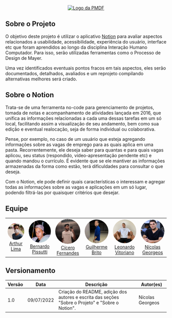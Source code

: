 <p align="center">
    <a href="http://www.pmdf.df.gov.br/" target="_blank">
        <img src="./docs/_media/pmdf.png" height="170px" alt="Logo da PMDF"/>
    </a>
</p>


## Sobre o Projeto

O objetivo deste projeto é utilizar o aplicativo <a href="https://www.notion.so/product" target="_blank">Notion</a> para avaliar aspectos relacionados a usabilidade, acessibilidade, experiência do usuário, interface etc que foram aprendidos ao longo da disciplina Interação Humano Computador. Para isso, serão utilizadas ferramentas como o Processo de Design de Mayer.

Uma vez identificados eventuais pontos fracos em tais aspectos, eles serão documentados, detalhados, avaliados e um reprojeto compilando alternativas melhores será criado.

## Sobre o Notion

Trata-se de uma ferramenta no-code para gerenciamento de projetos, tomada de notas e acompanhamento de atividades lançada em 2016, que unifica as informações relacionadas a cada uma dessas tarefas em um só local, facilitando assim a visualização de seu andamento, bem como sua edição e eventual realocação, seja de forma individual ou colaborativa.

Pense, por exemplo, no caso de um usuário que esteja agregando informações sobre as vagas de emprego para as quais aplica em uma pasta. Recorrentemente, ele deseja saber para quantas e para quais vagas aplicou, seu status (respondido, vídeo-apresentação pendente etc) e quando mandou o currículo. É evidente que se ele mantiver as informações armazenadas da forma como estão, terá dificuldades para consultar o que deseja.

Com o Notion, ele pode definir quais características o interessam e agregar todas as informações sobre as vagas e aplicações em um só lugar, podendo filtrá-las por quaisquer critérios que desejar.


## Equipe

<table>
    <tr style="text-align: center">
        <td>
            <a href="https://github.com/Arthurlima544">
                <img style="border-radius: 50%;" src="./docs/_media/arthur.jpg" width="100px;"/><br/>
                Arthur Lima
            </a>
        </td>
        <td>
            <a href="https://github.com/berssutti">
                <img style="border-radius: 50%;" src="./docs/_media/bernardo.jpg" width="100px;"/><br />         
                Bernardo Pissutti
            </a>
        </td>
        <td>
            <a href="https://github.com/ciceroff">
                <img style="border-radius: 50%;" src="./docs/_media/cicero.jpg" width="100px;"/><br />
                Cícero Fernandes
            </a>
        </td>
        <td>
            <a href="https://github.com/dev-brito">
                <img style="border-radius: 50%;" src="./docs/_media/guilherme.jpg" width="100px;"/><br />                 
                Guilherme Brito
            </a>
        </td>
        <td>
            <a href="https://github.com/leonardomilv3">
                <img style="border-radius: 50%;" src="./docs/_media/leonardo.jpg" width="100px;"/><br />         
                Leonardo Vitoriano
            </a>
        </td>
        <td>
            <a href="https://github.com/ngm1450">
                <img style="border-radius: 50%;" src="./docs/_media/nicolas.jpg" width="100px;"/><br />         
                Nícolas Georgeos
            </a>
        </td>
    </tr>
</table>

## Versionamento
| Versão | Data  | Descrição            | Autor(es)       |
| ------ | ----- | -------------------- | --------------- |
| 1.0    | 09/07/2022 | Criação do README, adição dos autores e escrita das seções "Sobre o Projeto" e "Sobre o Notion". | Nícolas Georgeos	  |
